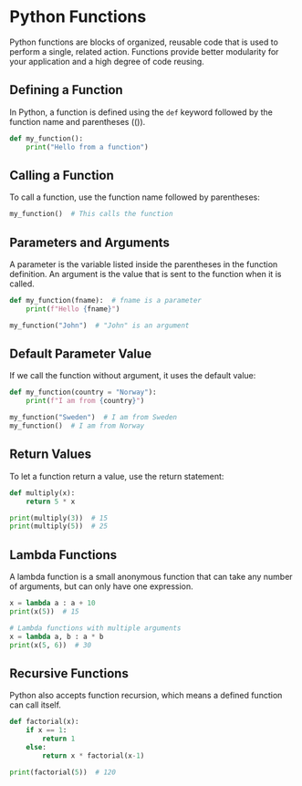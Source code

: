 # Python Functions
Python functions are blocks of organized, reusable code that is used to perform a single, related action. Functions provide better modularity for your application and a high degree of code reusing.

## Defining a Function
In Python, a function is defined using the `def` keyword followed by the function name and parentheses (()).

```python
def my_function():
    print("Hello from a function")
```

## Calling a Function
To call a function, use the function name followed by parentheses:

```python
my_function()  # This calls the function
```

## Parameters and Arguments
A parameter is the variable listed inside the parentheses in the function definition.
An argument is the value that is sent to the function when it is called.

```python
def my_function(fname):  # fname is a parameter
    print(f"Hello {fname}")

my_function("John")  # "John" is an argument
```

## Default Parameter Value
If we call the function without argument, it uses the default value:

```python
def my_function(country = "Norway"):
    print(f"I am from {country}")

my_function("Sweden")  # I am from Sweden
my_function()  # I am from Norway
```

## Return Values
To let a function return a value, use the return statement:

```python
def multiply(x):
    return 5 * x

print(multiply(3))  # 15
print(multiply(5))  # 25
```

## Lambda Functions
A lambda function is a small anonymous function that can take any number of arguments, but can only have one expression.

```python
x = lambda a : a + 10
print(x(5))  # 15

# Lambda functions with multiple arguments
x = lambda a, b : a * b
print(x(5, 6))  # 30
```

## Recursive Functions
Python also accepts function recursion, which means a defined function can call itself.

```python
def factorial(x):
    if x == 1:
        return 1
    else:
        return x * factorial(x-1)

print(factorial(5))  # 120
```
